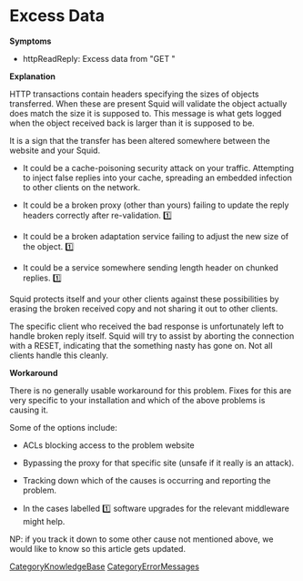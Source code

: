 # Excess Data

**Symptoms**

  - httpReadReply: Excess data from "GET [](http://example.com)"

**Explanation**

HTTP transactions contain headers specifying the sizes of objects
transferred. When these are present Squid will validate the object
actually does match the size it is supposed to. This message is what
gets logged when the object received back is larger than it is supposed
to be.

It is a sign that the transfer has been altered somewhere between the
website and your Squid.

  - It could be a cache-poisoning security attack on your traffic.
    Attempting to inject false replies into your cache, spreading an
    embedded infection to other clients on the network.

  - It could be a broken proxy (other than yours) failing to update the
    reply headers correctly after re-validation.
    :one:

  - It could be a broken adaptation service failing to adjust the new
    size of the object.
    :one:

  - It could be a service somewhere sending length header on chunked
    replies.
    :one:

Squid protects itself and your other clients against these possibilities
by erasing the broken received copy and not sharing it out to other
clients.

The specific client who received the bad response is unfortunately left
to handle broken reply itself. Squid will try to assist by aborting the
connection with a RESET, indicating that the something nasty has gone
on. Not all clients handle this cleanly.

**Workaround**

There is no generally usable workaround for this problem. Fixes for this
are very specific to your installation and which of the above problems
is causing it.

Some of the options include:

  - ACLs blocking access to the problem website

  - Bypassing the proxy for that specific site (unsafe if it really is
    an attack).

  - Tracking down which of the causes is occurring and reporting the
    problem.

  - In the cases labelled
    :one:
    software upgrades for the relevant middleware might help.

NP: if you track it down to some other cause not mentioned above, we
would like to know so this article gets updated.

[CategoryKnowledgeBase](/CategoryKnowledgeBase)
[CategoryErrorMessages](/CategoryErrorMessages)
